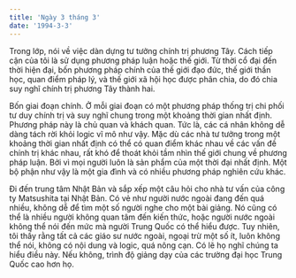 ```yaml
---
title: 'Ngày 3 tháng 3'
date: '1994-3-3'
---
```


Trong lớp, nói về việc dàn dựng tư tưởng chính trị phương Tây. Cách tiếp cận của tôi là sử dụng phương pháp luận hoặc thế giới. Từ thời cổ đại đến thời hiện đại, bốn phương pháp chính của thế giới đạo đức, thế giới thần học, quan điểm pháp lý, và thế giới xã hội học được phân chia, do đó chia suy nghĩ chính trị phương Tây thành hai.

Bốn giai đoạn chính. Ở mỗi giai đoạn có một phương pháp thống trị chi phối tư duy chính trị và suy nghĩ chung trong một khoảng thời gian nhất định. Phương pháp này là chủ quan và khách quan. Tức là, các cá nhân không dễ dàng tách rời khỏi logic vĩ mô như vậy. Mặc dù các nhà tư tưởng trong một khoảng thời gian nhất định có thể có quan điểm khác nhau về các vấn đề chính trị khác nhau, rất khó để thoát khỏi tầm nhìn thế giới chung về phương pháp luận. Bởi vì mọi người luôn là sản phẩm của một thời đại nhất định. Một bộ phận như vậy là một gia đình và có nhiều phương pháp nghiên cứu khác.

Đi đến trung tâm Nhật Bản và sắp xếp một câu hỏi cho nhà tư vấn của công ty Matsushita tại Nhật Bản. Có vẻ như người nước ngoài đang đến quá nhiều, không dễ để tìm một số người nghe cho một bài giảng. Nó cũng có thể là nhiều người không quan tâm đến kiến ​​thức, hoặc người nước ngoài không thể nói đến mức mà người Trung Quốc có thể hiểu được. Tuy nhiên, tôi thấy rằng tất cả các giáo sư nước ngoài, ngoại trừ một số ít, luôn không thể nói, không có nội dung và logic, quá nông cạn. Có lẽ họ nghĩ chúng ta hiểu điều này. Nếu không, trình độ giảng dạy của các trường đại học Trung Quốc cao hơn họ.

